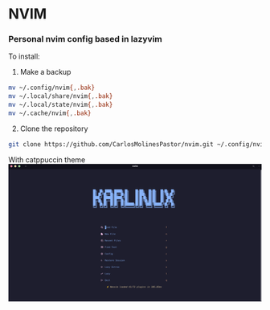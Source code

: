 # NVIM
### Personal nvim config based in lazyvim

To install:
1) Make a backup
```bash
mv ~/.config/nvim{,.bak}
mv ~/.local/share/nvim{,.bak}
mv ~/.local/state/nvim{,.bak}
mv ~/.cache/nvim{,.bak}
```
2) Clone the repository
```bash
git clone https://github.com/CarlosMolinesPastor/nvim.git ~/.config/nvim
```
With catppuccin theme
![](https://github.com/CarlosMolinesPastor/nvim/blob/main/screenshot.gif)
